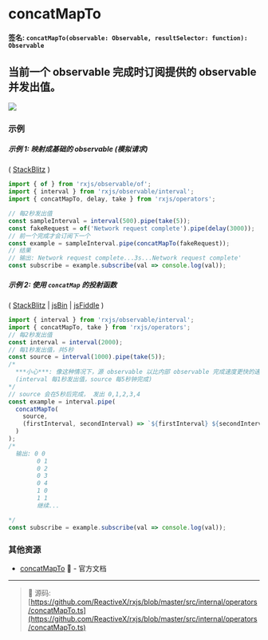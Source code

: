 # concatMapTo

#### 签名: `concatMapTo(observable: Observable, resultSelector: function): Observable`

## 当前一个 observable 完成时订阅提供的 observable 并发出值。

<div class="ua-ad"><a href="https://ultimateangular.com/?ref=76683_kee7y7vk"><img src="https://ultimateangular.com/assets/img/banners/ua-leader.svg"></a></div>

### 示例

##### 示例 1: 映射成基础的 observable (模拟请求)

( [StackBlitz](https://stackblitz.com/edit/typescript-fkkh6c?file=index.ts&devtoolsheight=50) )

```js
import { of } from 'rxjs/observable/of';
import { interval } from 'rxjs/observable/interval';
import { concatMapTo, delay, take } from 'rxjs/operators';

// 每2秒发出值
const sampleInterval = interval(500).pipe(take(5));
const fakeRequest = of('Network request complete').pipe(delay(3000));
// 前一个完成才会订阅下一个
const example = sampleInterval.pipe(concatMapTo(fakeRequest));
// 结果
// 输出: Network request complete...3s...Network request complete'
const subscribe = example.subscribe(val => console.log(val));
```

##### 示例 2: 使用 `concatMap` 的投射函数

( [StackBlitz](https://stackblitz.com/edit/typescript-4udcui?file=index.ts&devtoolsheight=50) |
[jsBin](http://jsbin.com/fogefebisu/1/edit?js,console) |
[jsFiddle](https://jsfiddle.net/btroncone/s19wtscb/) )

```js
import { interval } from 'rxjs/observable/interval';
import { concatMapTo, take } from 'rxjs/operators';
// 每2秒发出值
const interval = interval(2000);
// 每1秒发出值，共5秒
const source = interval(1000).pipe(take(5));
/*
  ***小心***: 像这种情况下，源 observable 以比内部 observable 完成速度更快的速度发出，内存问题可能会出现。
  (interval 每1秒发出值，source 每5秒钟完成)
*/
// source 会在5秒后完成， 发出 0,1,2,3,4
const example = interval.pipe(
  concatMapTo(
    source,
    (firstInterval, secondInterval) => `${firstInterval} ${secondInterval}`
  )
);
/*
  输出: 0 0
        0 1
        0 2
        0 3
        0 4
        1 0
        1 1
        继续...

*/
const subscribe = example.subscribe(val => console.log(val));
```

### 其他资源

* [concatMapTo](http://cn.rx.js.org/class/es6/Observable.js~Observable.html#instance-method-concatMapTo) :newspaper: - 官方文档

---
> :file_folder: 源码:  [https://github.com/ReactiveX/rxjs/blob/master/src/internal/operators/concatMapTo.ts](https://github.com/ReactiveX/rxjs/blob/master/src/internal/operators/concatMapTo.ts)
